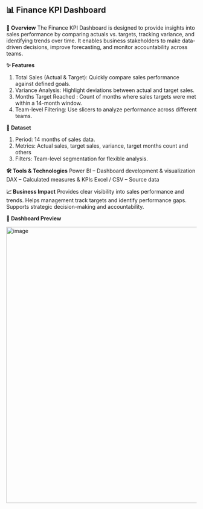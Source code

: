 ## 📊 Finance KPI Dashboard

**🔎 Overview**
The Finance KPI Dashboard is designed to provide insights into sales performance by comparing actuals vs. targets, tracking variance, and identifying trends over time. 
It enables business stakeholders to make data-driven decisions, improve forecasting, and monitor accountability across teams.

**✨ Features**
1) Total Sales (Actual & Target): Quickly compare sales performance against defined goals.
2) Variance Analysis: Highlight deviations between actual and target sales.
3) Months Target Reached : Count of months where sales targets were met within a 14-month window.
4) Team-level Filtering: Use slicers to analyze performance across different teams.

**📂 Dataset**
1) Period: 14 months of sales data.
2) Metrics: Actual sales, target sales, variance, target months count and others
3) Filters: Team-level segmentation for flexible analysis.

**🛠️ Tools & Technologies**
Power BI – Dashboard development & visualization
DAX – Calculated measures & KPIs
Excel / CSV – Source data

**📈 Business Impact**
Provides clear visibility into sales performance and trends.
Helps management track targets and identify performance gaps.
Supports strategic decision-making and accountability.

**📸 Dashboard Preview**

<img width="1294" height="730" alt="image" src="https://github.com/user-attachments/assets/8d1d43d6-bdff-4a60-a7fa-b0825c4bb2dd" />

